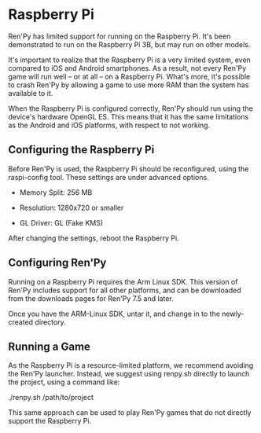 # Raspberry Pi

Ren'Py has limited support for running on the Raspberry Pi. It's been demonstrated to run on the Raspberry Pi 3B, but may run on other models.

It's important to realize that the Raspberry Pi is a very limited system, even compared to iOS and Android smartphones. As a result, not every Ren'Py game will run well – or at all – on a Raspberry Pi. What's more, it's possible to crash Ren'Py by allowing a game to use more RAM than the system has available to it.

When the Raspberry Pi is configured correctly, Ren'Py should run using the device's hardware OpenGL ES. This means that it has the same limitations as the Android and iOS platforms, with respect to  not working.

## Configuring the Raspberry Pi

Before Ren'Py is used, the Raspberry Pi should be reconfigured, using the raspi-config tool. These settings are under advanced options.

*   Memory Split: 256 MB
    
*   Resolution: 1280x720 or smaller
    
*   GL Driver: GL (Fake KMS)
    

After changing the settings, reboot the Raspberry Pi.

## Configuring Ren'Py

Running on a Raspberry Pi requires the Arm Linux SDK. This version of Ren'Py includes support for all other platforms, and can be downloaded from the downloads pages for Ren'Py 7.5 and later.

Once you have the ARM-Linux SDK, untar it, and change in to the newly-created directory.

## Running a Game

As the Raspberry Pi is a resource-limited platform, we recommend avoiding the Ren'Py launcher. Instead, we suggest using renpy.sh directly to launch the project, using a command like:

./renpy.sh /path/to/project

This same approach can be used to play Ren'Py games that do not directly support the Raspberry Pi.
